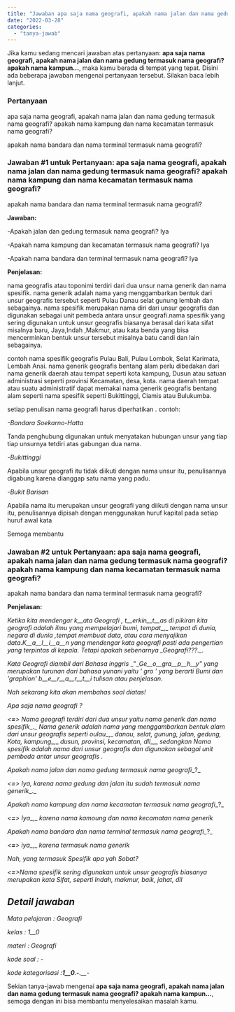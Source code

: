 ```yaml
---
title: "Jawaban apa saja nama geografi, apakah nama jalan dan nama gedung termasuk nama geografi? apakah nama kampun..."
date: "2022-03-28"
categories: 
  - "tanya-jawab"
---
```


Jika kamu sedang mencari jawaban atas pertanyaan: **apa saja nama geografi, apakah nama jalan dan nama gedung termasuk nama geografi? apakah nama kampun...**, maka kamu berada di tempat yang tepat. Disini ada beberapa jawaban mengenai pertanyaan tersebut. Silakan baca lebih lanjut.

### Pertanyaan

apa saja nama geografi, apakah nama jalan dan nama gedung termasuk nama geografi? apakah nama kampung dan nama kecamatan termasuk nama geografi?  
  
apakah nama bandara dan nama terminal termasuk nama geografi?

### Jawaban #1 untuk Pertanyaan: apa saja nama geografi, apakah nama jalan dan nama gedung termasuk nama geografi? apakah nama kampung dan nama kecamatan termasuk nama geografi?  
  
apakah nama bandara dan nama terminal termasuk nama geografi?

**Jawaban:**

\-Apakah jalan dan gedung termasuk nama geografi? Iya

\-Apakah nama kampung dan kecamatan termasuk nama geografi? Iya

\-Apakah nama bandara dan terminal termasuk nama geografi? Iya

**Penjelasan:**

nama geografis atau toponimi terdiri dari dua unsur nama generik dan nama spesifik. nama generik adalah nama yang menggambarkan bentuk dari unsur geografis tersebut seperti Pulau Danau selat gunung lembah dan sebagainya. nama spesifik merupakan nama diri dari unsur geografis dan digunakan sebagai unit pembeda antara unsur geografi.nama spesifik yang sering digunakan untuk unsur geografis biasanya berasal dari kata sifat misalnya baru, Jaya,Indah ,Makmur, atau kata benda yang bisa mencerminkan bentuk unsur tersebut misalnya batu candi dan lain sebagainya.

contoh nama spesifik geografis Pulau Bali, Pulau Lombok, Selat Karimata, Lembah Anai. nama generik geografis bentang alam perlu dibedakan dari nama generik daerah atau tempat seperti kota kampung, Dusun atau satuan administrasi seperti provinsi Kecamatan, desa, kota. nama daerah tempat atau suatu administratif dapat memakai nama generik geografis bentang alam seperti nama spesifik seperti Bukittinggi, Ciamis atau Bulukumba.

setiap penulisan nama geografi harus diperhatikan . contoh:

_\-Bandara Soekarno-Hatta_

Tanda penghubung digunakan untuk menyatakan hubungan unsur yang tiap tiap unsurnya tetdiri atas gabungan dua nama.

\-_Bukittinggi_

Apabila unsur geografi itu tidak diikuti dengan nama unsur itu, penulisannya digabung karena dianggap satu nama yang padu.

\-_Bukit_ _Barisan_

Apabila nama itu merupakan unsur geografi yang diikuti dengan nama unsur itu, penulisannya dipisah dengan menggunakan huruf kapital pada setiap huruf awal kata

Semoga membantu

### Jawaban #2 untuk Pertanyaan: apa saja nama geografi, apakah nama jalan dan nama gedung termasuk nama geografi? apakah nama kampung dan nama kecamatan termasuk nama geografi?  
  
apakah nama bandara dan nama terminal termasuk nama geografi?

**Penjelasan:**

_Ketika_ _kita_ _mendengar_ _k__ata_ _Geografi_ _,_ _t__erkin__t__as_ _di_ _pikiran_ _kita_ _geografi_ _adalah_ _ilmu_ _yang_ _mempelajari_ _bumi,_ _tempat__,_ _tempat_ _di_ _dunia,_ _negara_ _di_ _dunia_ _,__tempat_ _membuat_ _data,_ _atau_ _cara_ _menyajikan_ _data.__K__a__l__i__a__n_ _yang_ _mendengar_ _kata_ _geografi_ _pasti_ _ada_ _pengertian_ _yang_ _terpintas_ _di_ _kepala__._ _Tetapi_ _apakah_ _sebenarnya_ _Geografi?__?__?__.__._

_Kata_ _Geografi_ _diambil_ _dari_ _Bahasa_ _inggris_ _"__Ge__o__gra__p__h__y"_ _yang_ _merupakan_ _turunan_ _dari_ _bahasa_ _yunani_ _yaitu_ _'_ _gro_ _'_ _yang_ _berarti_ _Bumi_ _dan_ _'__graphion'_ _b__e__r__a__r__t__i_ _tulisan_ _atau_ _penjelasan__._

_Nah_ _sekarang_ _kita_ _akan_ _membahas_ _soal_ _diatas!_

_Apa_ _saja_ _nama_ _geografi_ _?_

_<__\=__\>_ _Nama_ _geografi_ _terdiri_ _dari_ _dua_ _unsur_ _yaitu_ _nama_ _generik_ _dan_ _nama_ _spesifik__._ _Nama_ _generik_ _adalah_ _nama_ _yang_ _menggambarkan_ _bentuk_ _alam_ _dari_ _unsur_ _geografis_ _seperti_ _oulau__,_ _danau,_ _selat,_ _gunung,_ _jalan,_ _gedung,_ _Kota,_ _kampung__,_ _dusun,_ _provinsi,_ _kecamatan,_ _dll__,_ _sedangkan_ _Nama_ _spesifik_ _adalah_ _nama_ _dari_ _unsur_ _geografis_ _dan_ _digunakan_ _sebagai_ _unit_ _pembeda_ _antar_ _unsur_ _geografis_ _._

_Apakah_ _nama_ _jalan_ _dan_ _nama_ _gedung_ _termasuk_ _nama_ _geografi__?_

_<__\=__\>_ _Iya,_ _karena_ _nama_ _gedung_ _dan_ _jalan_ _itu_ _sudah_ _termasuk_ _nama_ _generik__._

_Apakah_ _nama_ _kampung_ _dan_ _nama_ _kecamatan_ _termasuk_ _nama_ _geografi__?_

_<__\=__\>_ _Iya__,_ _karena_ _nama_ _kamoung_ _dan_ _nama_ _kecamatan_ _nama_ _generik_

_Apakah_ _nama_ _bandara_ _dan_ _nama_ _terminal_ _termasuk_ _nama_ _geografi__?_

_<__\=__\>_ _iya__,_ _karena_ _termasuk_ _nama_ _generik_

_Nah,_ _yang_ _termasuk_ _Spesifik_ _apa_ _yah_ _Sobat?_

_<__\=__\>__Nama_ _spesifik_ _sering_ _digunakan_ _untuk_ _unsur_ _geografis_ _biasanya_ _merupakan_ _kata_ _Sifat__,_ _seperti_ _Indah,_ _makmur,_ _baik,_ _jahat,_ _dll_

## _Detail_ _jawaban_

_Mata_ _pelajaran_ _:_ _Geografi_

_kelas_ _:_ _1__0_

_materi_ _:_ _Geografi_

_kode_ _soal_ _:_ _\-_

_kode_ _kategorisasi_ _:__1__0__.__\-__.__\-_

Sekian tanya-jawab mengenai **apa saja nama geografi, apakah nama jalan dan nama gedung termasuk nama geografi? apakah nama kampun...**, semoga dengan ini bisa membantu menyelesaikan masalah kamu.
